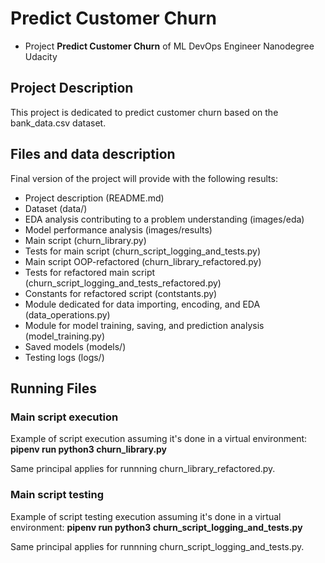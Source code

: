 # Predict Customer Churn

- Project **Predict Customer Churn** of ML DevOps Engineer Nanodegree Udacity

## Project Description

This project is dedicated to predict customer churn based on the bank_data.csv dataset.  

## Files and data description

Final version of the project will provide with the following results:

- Project description (README.md)
- Dataset (data/)
- EDA analysis contributing to a problem understanding (images/eda)
- Model performance analysis (images/results)
- Main script (churn_library.py)
- Tests for main script (churn_script_logging_and_tests.py)
- Main script OOP-refactored (churn_library_refactored.py)
- Tests for refactored main script (churn_script_logging_and_tests_refactored.py)
- Constants for refactored script (contstants.py)
- Module dedicated for data importing, encoding, and EDA (data_operations.py)
- Module for model training, saving, and prediction analysis (model_training.py)
- Saved models (models/)
- Testing logs (logs/)

## Running Files

### Main script execution

Example of script execution assuming it's done in a virtual environment: **pipenv run python3 churn_library.py**

Same principal applies for runnning churn_library_refactored.py.

### Main script testing

Example of script testing execution assuming it's done in a virtual environment: **pipenv run python3 churn_script_logging_and_tests.py**

Same principal applies for runnning churn_script_logging_and_tests.py.
